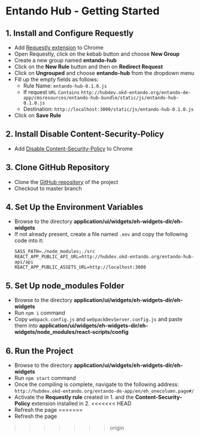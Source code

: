 # Entando Hub - Getting Started

## 1. Install and Configure Requestly

- Add [Requestly extension](https://chrome.google.com/webstore/detail/requestly-redirect-url-mo/mdnleldcmiljblolnjhpnblkcekpdkpa) to Chrome
- Open Requestly, click on the kebab button and choose **New Group**
- Create a new group named **entando-hub**
- Click on the **New Rule** button and then on **Redirect Request**
- Click on **Ungrouped** and choose **entando-hub** from the dropdown menu
- Fill up the empty fields as follows:
    - Rule Name: `entando-hub-0.1.0.js`
    - If request `URL` `Contains` `http://hubdev.okd-entando.org/entando-de-app/cmsresources/entando-hub-bundle/static/js/entando-hub-0.1.0.js`
    - Destination: `http://localhost:3000/static/js/entando-hub-0.1.0.js`
- Click on **Save Rule**

## 2. Install Disable Content-Security-Policy
- Add [Disable Content-Security-Policy](https://chrome.google.com/webstore/detail/disable-content-security/ieelmcmcagommplceebfedjlakkhpden) to Chrome

## 3. Clone GitHub Repository
- Clone the [GitHub repository](https://github.com/entando-ps/entando-hub) of the project
- Checkout to master branch

## 4. Set Up the Environment Variables
- Browse to the directory **application/ui/widgets/eh-widgets-dir/eh-widgets**
- If not already present, create a file named `.env` and copy the following code into it:
    ```
    SASS_PATH=./node_modules;./src
    REACT_APP_PUBLIC_API_URL=http://hubdev.okd-entando.org/entando-hub-api/api
    REACT_APP_PUBLIC_ASSETS_URL=http://localhost:3000
    ```

## 5. Set Up node_modules Folder
- Browse to the directory **application/ui/widgets/eh-widgets-dir/eh-widgets**
- Run ``npm i`` command
- Copy ``webpack.config.js`` and ``webpackDevServer.config.js`` and paste them into **application/ui/widgets/eh-widgets-dir/eh-widgets/node_modules/react-scripts/config**

## 6. Run the Project
- Browse to the directory **application/ui/widgets/eh-widgets-dir/eh-widgets**
- Run ``npm start`` command
- Once the compiling is complete, navigate to the following address: ``http://hubdev.okd-entando.org/entando-de-app/en/eh_onecolumn.page#/``
- Activate the **Requestly rule** created in 1. and the **Content-Security-Policy** extension installed in 2.
<<<<<<< HEAD
- Refresh the page
=======
- Refresh the page
>>>>>>> origin
